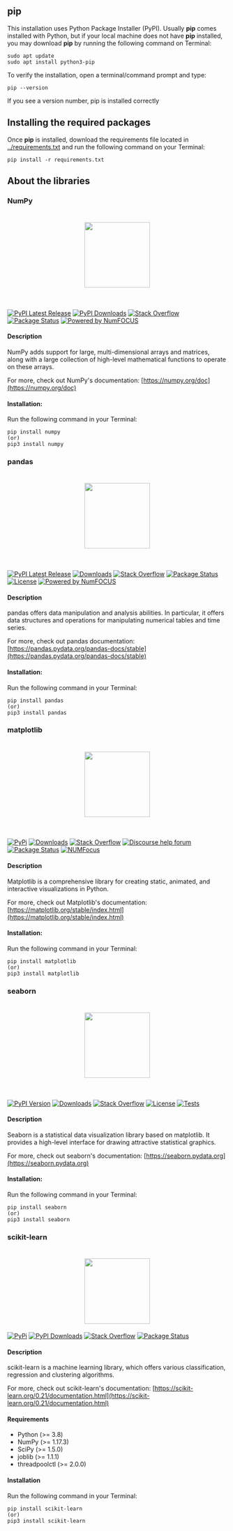 ## pip
This installation uses Python Package Installer (PyPI). 
Usually <b>pip</b> comes installed with Python, but if your local machine does not have <b>pip</b> installed, you may download <b>pip</b> by running the following command on Terminal:
```
sudo apt update
sudo apt install python3-pip
```
To verify the installation, open a terminal/command prompt and type:
```
pip --version
```
If you see a version number, pip is installed correctly
## Installing the required packages
Once <b>pip</b> is installed, download the requirements file located in [../requirements.txt](https://github.com/FilipLe/World-Happiness/tree/main/prerequisites) and run the following command on your Terminal:
```
pip install -r requirements.txt
```
## About the libraries
### NumPy
<h1 align="center">
<img src="https://raw.githubusercontent.com/numpy/numpy/main/branding/logo/primary/numpylogo.svg" width="150">
</h1><br>

[![PyPI Latest Release](https://img.shields.io/pypi/v/numpy.svg)](https://pypi.org/project/numpy/)
[![PyPI Downloads](https://img.shields.io/pypi/dm/numpy.svg?label=PyPI%20downloads)](
https://pypi.org/project/numpy/)
[![Stack Overflow](https://img.shields.io/badge/stackoverflow-Ask%20questions-blue.svg)](
https://stackoverflow.com/questions/tagged/numpy)
[![Package Status](https://img.shields.io/pypi/status/numpy.svg)](https://pypi.org/project/numpy/)
[![Powered by NumFOCUS](https://img.shields.io/badge/powered%20by-NumFOCUS-orange.svg?style=flat&colorA=E1523D&colorB=007D8A)](
https://numfocus.org)

#### Description
NumPy adds support for large, multi-dimensional arrays and matrices, along with a large collection of high-level mathematical functions to operate on these arrays.

For more, check out NumPy's documentation: [https://numpy.org/doc](https://numpy.org/doc)

#### Installation:
Run the following command in your Terminal:
```
pip install numpy
(or)
pip3 install numpy
```


### pandas
<h1 align="center">
<img src="https://pandas.pydata.org/static/img/pandas.svg" width="150">
</h1><br>

[![PyPI Latest Release](https://img.shields.io/pypi/v/pandas.svg)](https://pypi.org/project/pandas/)
[![Downloads](https://img.shields.io/pypi/dm/pandas)](https://pypi.org/project/pandas)
[![Stack Overflow](https://img.shields.io/badge/stackoverflow-Ask%20questions-blue.svg)](
https://stackoverflow.com/questions/tagged/pandas)
[![Package Status](https://img.shields.io/pypi/status/pandas.svg)](https://pypi.org/project/pandas/)
[![License](https://img.shields.io/pypi/l/pandas.svg)](https://github.com/pandas-dev/pandas/blob/main/LICENSE)
[![Powered by NumFOCUS](https://img.shields.io/badge/powered%20by-NumFOCUS-orange.svg?style=flat&colorA=E1523D&colorB=007D8A)](https://numfocus.org)

#### Description
pandas offers data manipulation and analysis abilities. In particular, it offers data structures and operations for manipulating numerical tables and time series.

For more, check out pandas documentation: [https://pandas.pydata.org/pandas-docs/stable](https://pandas.pydata.org/pandas-docs/stable)

#### Installation:
Run the following command in your Terminal:
```
pip install pandas
(or)
pip3 install pandas
```


### matplotlib
<h1 align="center">
<img src="https://matplotlib.org/_static/logo2.svg" width="150">
</h1><br>

[![PyPi](https://img.shields.io/pypi/v/matplotlib)](https://pypi.org/project/matplotlib/)
[![Downloads](https://img.shields.io/pypi/dm/matplotlib)](https://pypi.org/project/matplotlib)
[![Stack Overflow](https://img.shields.io/badge/stackoverflow-Ask%20questions-blue.svg)](
https://stackoverflow.com/questions/tagged/matplotlib)
[![Discourse help forum](https://img.shields.io/badge/help_forum-discourse-blue.svg)](https://discourse.matplotlib.org)
[![Package Status](https://img.shields.io/pypi/status/matplotlib.svg)](https://pypi.org/project/matplotlib/)
[![NUMFocus](https://img.shields.io/badge/powered%20by-NumFOCUS-orange.svg?style=flat&colorA=E1523D&colorB=007D8A)](https://numfocus.org)


#### Description
Matplotlib is a comprehensive library for creating static, animated, and interactive visualizations in Python.

For more, check out Matplotlib's documentation: [https://matplotlib.org/stable/index.html](https://matplotlib.org/stable/index.html)

#### Installation:
Run the following command in your Terminal:
```
pip install matplotlib
(or)
pip3 install matplotlib
```


### seaborn
<h1 align="center"><img src="https://raw.githubusercontent.com/mwaskom/seaborn/master/doc/_static/logo-wide-lightbg.svg" width="150"></h1><br>

[![PyPI Version](https://img.shields.io/pypi/v/seaborn.svg)](https://pypi.org/project/seaborn/)
[![Downloads](https://img.shields.io/pypi/dm/seaborn)](https://pypi.org/project/seaborn)
[![Stack Overflow](https://img.shields.io/badge/stackoverflow-Ask%20questions-blue.svg)](
https://stackoverflow.com/questions/tagged/seaborn)
[![License](https://img.shields.io/pypi/l/seaborn.svg)](https://github.com/mwaskom/seaborn/blob/master/LICENSE)
[![Tests](https://github.com/mwaskom/seaborn/workflows/CI/badge.svg)](https://github.com/mwaskom/seaborn/actions)

#### Description
Seaborn is a statistical data visualization library based on matplotlib. It provides a high-level interface for drawing attractive statistical graphics.

For more, check out seaborn's documentation: [https://seaborn.pydata.org](https://seaborn.pydata.org)
#### Installation:
Run the following command in your Terminal:
```
pip install seaborn
(or)
pip3 install seaborn
```


### scikit-learn
<h1 align="center">
<img src="https://raw.githubusercontent.com/scikit-learn/scikit-learn/main/doc/logos/scikit-learn-logo.png" width="150">
</h1>

[![PyPi](https://img.shields.io/pypi/v/scikit-learn)](https://pypi.org/project/scikit-learn/)
[![PyPI Downloads](https://img.shields.io/pypi/dm/scikit-learn.svg?label=PyPI%20downloads)](
https://pypi.org/project/scikit-learn/)
[![Stack Overflow](https://img.shields.io/badge/stackoverflow-Ask%20questions-blue.svg)](
https://stackoverflow.com/questions/tagged/scikit-learn)
[![Package Status](https://img.shields.io/pypi/status/scikit-learn.svg)](https://pypi.org/project/scikit-learn/)

#### Description
scikit-learn is a machine learning library, which offers various classification, regression and clustering algorithms.

For more, check out scikit-learn's documentation: [https://scikit-learn.org/0.21/documentation.html](https://scikit-learn.org/0.21/documentation.html)

#### Requirements
- Python (>= 3.8)
- NumPy (>= 1.17.3)
- SciPy (>= 1.5.0)
- joblib (>= 1.1.1)
- threadpoolctl (>= 2.0.0)

#### Installation
Run the following command in your Terminal:
```
pip install scikit-learn
(or)
pip3 install scikit-learn
```
